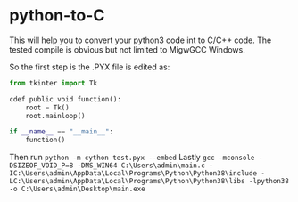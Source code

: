 # python-to-C
This will help you to convert your python3 code int to C/C++ code. The tested compile is obvious but not limited to MigwGCC Windows. 

So the first step is the .PYX file is edited as:

```python
from tkinter import Tk

cdef public void function():
    root = Tk()
    root.mainloop()

if __name__ == "__main__":
    function()
```
    
Then run ```python -m cython test.pyx --embed```
Lastly ```gcc -mconsole -DSIZEOF_VOID_P=8 -DMS_WIN64 C:\Users\admin\main.c -IC:\Users\admin\AppData\Local\Programs\Python\Python38\include -LC:\Users\admin\AppData\Local\Programs\Python\Python38\libs -lpython38 -o C:\Users\admin\Desktop\main.exe```
